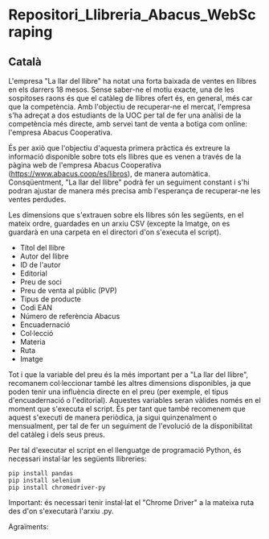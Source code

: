 # Repositori_Llibreria_Abacus_WebScraping
## Català

L'empresa "La llar del llibre" ha notat una forta baixada de ventes en llibres en els darrers 18 mesos. Sense saber-ne el motiu exacte, una de les sospitoses raons és que el catàleg de llibres ofert és, en general, més car que la competència. Amb l'objectiu de recuperar-ne el mercat, l'empresa s'ha adreçat a dos estudiants de la UOC per tal de fer una anàlisi de la competència més directe, amb servei tant de venta a botiga com online: l'empresa Abacus Cooperativa. 

És per axiò que l'objectiu d'aquesta primera pràctica és extreure la informació disponible sobre tots els llibres que es venen a través de la pàgina web de l'empresa Abacus Cooperativa (https://www.abacus.coop/es/libros), de manera automàtica. Consqüentment, "La llar del llibre" podrà fer un seguiment constant i s'hi podran ajustar de manera més precisa amb l'esperança de recuperar-ne les ventes perdudes. 

Les dimensions que s'extrauen sobre els llibres són les següents, en el mateix ordre, guardades en un arxiu CSV (excepte la Imatge, on es guardarà en una carpeta en el directori d'on s'executa el script). 
- Títol del llibre
- Autor del llibre
- ID de l'autor
- Editorial
- Preu de soci
- Preu de venta al públic (PVP)
- Tipus de producte
- Codi EAN
- Número de referència Abacus
- Encuadernació
- Col·lecció
- Materia
- Ruta
- Imatge

Tot i que la variable del preu és la més important per a "La llar del llibre", recomanem col·leccionar també les altres dimensions disponibles, ja que poden tenir una influència directe en el preu (per exemple, el tipus d'encuadernació o l'editorial). 
Aquestes variables seran vàlides només en el moment que s'executa el script. És per tant que també recomenem que aquest s'executi de manera periòdica, ja sigui quinzenalment o mensualment, per tal de fer un seguiment de l'evolució de la disponibilitat del catàleg i dels seus preus. 

Per tal d'executar el script en el llenguatge de programació Python, és necessari instal·lar les següents llibreries:

```
pip install pandas
pip install selenium
pip install chromedriver-py

```
Important: és necessari tenir instal·lat el "Chrome Driver" a la mateixa ruta des d'on s'executarà l'arxiu .py. 


Agraïments:
